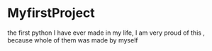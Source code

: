 # MyfirstProject
the first python I have ever made in my life, I am very proud of this , because whole of them was made by myself
